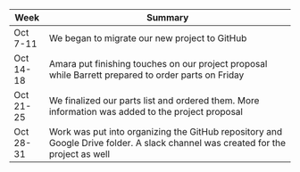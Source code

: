 | Week      | Summary                              |
| ------------- | ------------------------------------ |
| Oct <br/> 7-11  | We began to migrate our new project to GitHub |
| Oct <br/> 14-18 | Amara put finishing touches on our project proposal while Barrett prepared to order parts on Friday |
| Oct <br/> 21-25 | We finalized our parts list and ordered them. More information was added to the project proposal |
| Oct <br/> 28-31 | Work was put into organizing the GitHub repository and Google Drive folder. A slack channel was created for the project as well |
